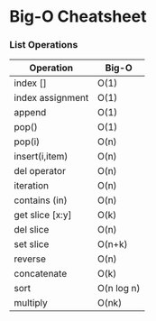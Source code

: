 # Big-O Cheatsheet

### List Operations
| Operation | Big-O |
| --------- | ----- |
| index [] |	O(1) |
| index assignment |	O(1) |
| append |	O(1) |
| pop() |	O(1) |
| pop(i) |	O(n) |
| insert(i,item) |	O(n) |
| del operator |	O(n) |
| iteration |	O(n) |
| contains (in) |	O(n) |
| get slice [x:y] |	O(k) |
| del slice |	O(n) |
| set slice |	O(n+k) |
| reverse |	O(n) |
| concatenate |	O(k) |
| sort |	O(n log n) |
| multiply |	O(nk) |
